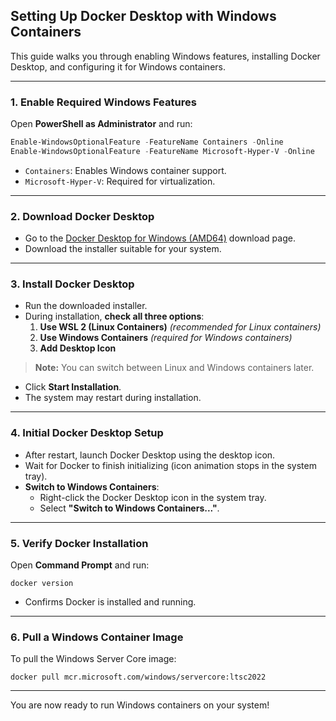 ## Setting Up Docker Desktop with Windows Containers

This guide walks you through enabling Windows features, installing Docker Desktop, and configuring it for Windows containers.

---

### 1. Enable Required Windows Features

Open **PowerShell as Administrator** and run:

```powershell
Enable-WindowsOptionalFeature -FeatureName Containers -Online
Enable-WindowsOptionalFeature -FeatureName Microsoft-Hyper-V -Online
```

- `Containers`: Enables Windows container support.
- `Microsoft-Hyper-V`: Required for virtualization.

---

### 2. Download Docker Desktop

- Go to the [Docker Desktop for Windows (AMD64)](https://www.docker.com/products/docker-desktop/) download page.
- Download the installer suitable for your system.

---

### 3. Install Docker Desktop

- Run the downloaded installer.
- During installation, **check all three options**:
    1. **Use WSL 2 (Linux Containers)** *(recommended for Linux containers)*
    2. **Use Windows Containers** *(required for Windows containers)*
    3. **Add Desktop Icon**

> **Note:** You can switch between Linux and Windows containers later.

- Click **Start Installation**.
- The system may restart during installation.

---

### 4. Initial Docker Desktop Setup

- After restart, launch Docker Desktop using the desktop icon.
- Wait for Docker to finish initializing (icon animation stops in the system tray).
- **Switch to Windows Containers**:
    - Right-click the Docker Desktop icon in the system tray.
    - Select **"Switch to Windows Containers..."**.

---

### 5. Verify Docker Installation

Open **Command Prompt** and run:

```shell
docker version
```

- Confirms Docker is installed and running.

---

### 6. Pull a Windows Container Image

To pull the Windows Server Core image:

```shell
docker pull mcr.microsoft.com/windows/servercore:ltsc2022
```

---

You are now ready to run Windows containers on your system!